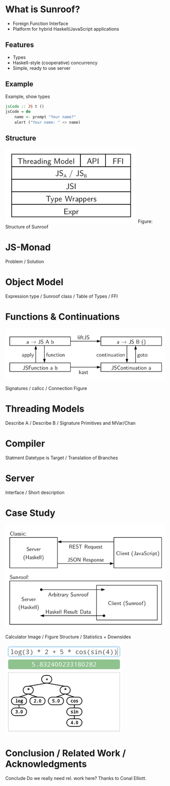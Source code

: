 # What is Sunroof?

 * Foreign Function Interface
 * Platform for hybrid Haskell/JavaScript applications


## Features

 * Types
 * Haskell-style (cooperative) concurrency
 * Simple, ready to use server


## Example

Example, show types

```haskell
jsCode :: JS t ()
jsCode = do
    name <- prompt "Your name?"
    alert ("Your name: " <> name)
```


## Structure

![Structure of Sunroof](sunroof-structure.png)
Figure: Structure of Sunroof


# JS-Monad

Problem / Solution


# Object Model

Expression type / Sunroof class / Table of Types / FFI


# Functions & Continuations

![](sunroof-func-cont.png)

Signatures / callcc / Connection Figure


# Threading Models

Describe A / Describe B / Signature Primitives and MVar/Chan


# Compiler

Statment Datetype is Target / Translation of Branches


# Server

Interface / Short description


# Case Study

![](example-structure.png)

Calculator Image / Figure Structure / Statistics + Downsides

![The example application](example-application.png)


# Conclusion / Related Work / Acknowledgments

Conclude
Do we really need rel. work here?
Thanks to Conal Elliott.







